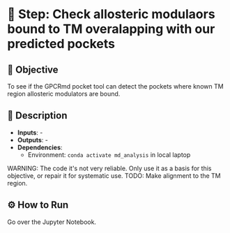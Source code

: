 # 🧠 Step: Check allosteric modulaors bound to TM overalapping with our predicted pockets

## 📌 Objective

To see if the GPCRmd pocket tool can detect the pockets where known TM region allosteric modulators are bound.

## 🧾 Description

- **Inputs**: -
- **Outputs**: -
- **Dependencies**:
  - Environment: `conda activate md_analysis` in local laptop

WARNING: The code it's not very reliable. Only use it as a basis for this objective, or repair it for systematic use.
TODO: Make alignment to the TM region.

## ⚙️ How to Run

Go over the Jupyter Notebook.
